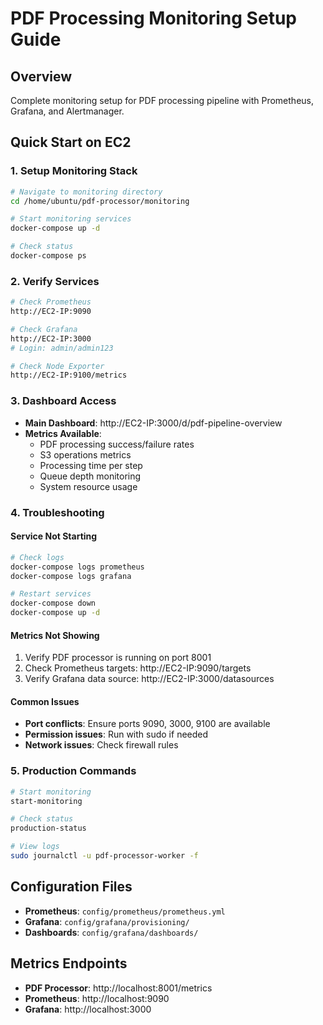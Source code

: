 # PDF Processing Monitoring Setup Guide

## Overview
Complete monitoring setup for PDF processing pipeline with Prometheus, Grafana, and Alertmanager.

## Quick Start on EC2

### 1. Setup Monitoring Stack
```bash
# Navigate to monitoring directory
cd /home/ubuntu/pdf-processor/monitoring

# Start monitoring services
docker-compose up -d

# Check status
docker-compose ps
```

### 2. Verify Services
```bash
# Check Prometheus
http://EC2-IP:9090

# Check Grafana
http://EC2-IP:3000
# Login: admin/admin123

# Check Node Exporter
http://EC2-IP:9100/metrics
```

### 3. Dashboard Access
- **Main Dashboard**: http://EC2-IP:3000/d/pdf-pipeline-overview
- **Metrics Available**:
  - PDF processing success/failure rates
  - S3 operations metrics
  - Processing time per step
  - Queue depth monitoring
  - System resource usage

### 4. Troubleshooting

#### Service Not Starting
```bash
# Check logs
docker-compose logs prometheus
docker-compose logs grafana

# Restart services
docker-compose down
docker-compose up -d
```

#### Metrics Not Showing
1. Verify PDF processor is running on port 8001
2. Check Prometheus targets: http://EC2-IP:9090/targets
3. Verify Grafana data source: http://EC2-IP:3000/datasources

#### Common Issues
- **Port conflicts**: Ensure ports 9090, 3000, 9100 are available
- **Permission issues**: Run with sudo if needed
- **Network issues**: Check firewall rules

### 5. Production Commands
```bash
# Start monitoring
start-monitoring

# Check status
production-status

# View logs
sudo journalctl -u pdf-processor-worker -f
```

## Configuration Files
- **Prometheus**: `config/prometheus/prometheus.yml`
- **Grafana**: `config/grafana/provisioning/`
- **Dashboards**: `config/grafana/dashboards/`

## Metrics Endpoints
- **PDF Processor**: http://localhost:8001/metrics
- **Prometheus**: http://localhost:9090
- **Grafana**: http://localhost:3000
